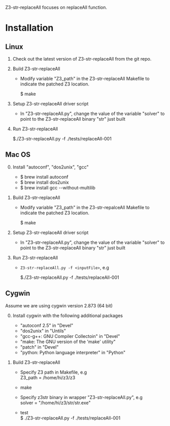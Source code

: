 Z3-str-replaceAll focuses on replaceAll function.



# Installation

## Linux

1. Check out the latest version of Z3-str-replaceAll from the git repo.

   
2. Build  Z3-str-replaceAll
   * Modify variable "Z3_path" in the Z3-str-replaceAll Makefile to indicate the patched Z3 location.

      $ make

       
3. Setup Z3-str-replaceAll driver script
   * In "Z3-str-replaceAll.py", change the value of the variable "solver" to point to the 
     Z3-str-replaceAll binary "str" just built
 
 
4. Run Z3-str-replaceAll

      $./Z3-str-replaceAll.py -f ./tests/replaceAll-001


## Mac OS
0. Install "autoconf", "dos2unix", "gcc"
   * $ brew install autoconf
   * $ brew install dos2unix
   * $ brew install gcc --without-multilib
   
1. Build  Z3-str-replaceAll
   * Modify variable "Z3_path" in the Z3-str-repalceAll Makefile to indicate the patched Z3 location.

      $ make

       
2. Setup Z3-str-replaceAll driver script
   * In "Z3-str-replaceAll.py", change the value of the variable "solver" to point to the 
     Z3-str-replaceAll binary "str" just built
 
 
3. Run Z3-str-replaceAll
   *  ```Z3-str-replaceAll.py -f <inputFile>```, e.g 

      $./Z3-str-replaceAll.py -f ./tests/replaceAll-001



## Cygwin
Assume we are using cygwin version 2.873 (64 bit)

0. Install cygwin with the following additional packages
   * "autoconf 2.5" in "Devel"
   * "dos2unix" in "Untils"
   * "gcc-g++: GNU Compiler Collectoin" in "Devel" 
   * "make: The GNU version of the 'make' utility"
   * "patch" in "Devel"
   * "python: Python language interpreter" in "Python"   
    
1. Build Z3-str-replaceAll
    * Specify Z3 path in Makefile, e.g  
        Z3_path = /home/hi/z3/z3

    
    * make
      
    * Specify z3str binary in wrapper "Z3-str-replaceAll.py", e.g  
        solver = "/home/hi/z3/str/str.exe"

      
    * test     
        $ ./Z3-str-replaceAll.py -f ./tests/replaceAll-001 
 
